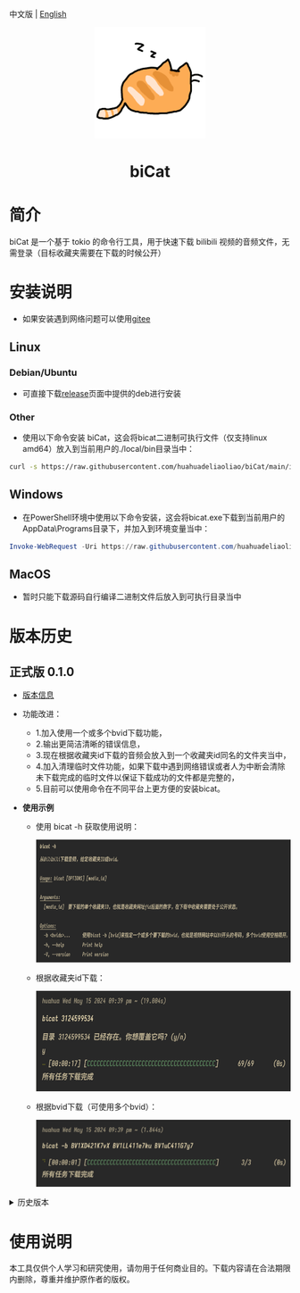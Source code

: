 中文版 | [English](README_en.md)

<p align="center">
    <img src="img/orange-cat-sleep.gif" width="200" height="200">
</p>
<h1 align="center">biCat</h1>

# 简介
biCat 是一个基于 tokio 的命令行工具，用于快速下载 bilibili 视频的音频文件，无需登录（目标收藏夹需要在下载的时候公开）

# 安装说明
  - 如果安装遇到网络问题可以使用[gitee](https://gitee.com/huahuadeliaoliao/biCat)

## Linux

### Debian/Ubuntu
  - 可直接下载[release](https://github.com/huahuadeliaoliao/biCat/releases)页面中提供的deb进行安装

### Other
  - 使用以下命令安装 biCat，这会将bicat二进制可执行文件（仅支持linux amd64）放入到当前用户的./local/bin目录当中：
```bash
curl -s https://raw.githubusercontent.com/huahuadeliaoliao/biCat/main/installation_script/install_bicat.sh | bash
```

## Windows
  - 在PowerShell环境中使用以下命令安装，这会将bicat.exe下载到当前用户的AppData\Programs目录下，并加入到环境变量当中：
```powershell
Invoke-WebRequest -Uri https://raw.githubusercontent.com/huahuadeliaoliao/biCat/main/installation_script/install_bicat.ps1 -OutFile install_bicat.ps1; Set-ExecutionPolicy -ExecutionPolicy Bypass -Scope Process -Force; .\install_bicat.ps1
```

## MacOS
  - 暂时只能下载源码自行编译二进制文件后放入到可执行目录当中

# 版本历史
## 正式版 0.1.0
- [版本信息](https://github.com/huahuadeliaoliao/biCat/releases/tag/v0.1.0)
- 功能改进：
  - 1.加入使用一个或多个bvid下载功能，
  - 2.输出更简洁清晰的错误信息，
  - 3.现在根据收藏夹id下载的音频会放入到一个收藏夹id同名的文件夹当中，
  - 4.加入清理临时文件功能，如果下载中遇到网络错误或者人为中断会清除未下载完成的临时文件以保证下载成功的文件都是完整的，
  - 5.目前可以使用命令在不同平台上更方便的安装bicat。

- **使用示例**
  - 使用 bicat -h 获取使用说明：

    <img src="img/v0.1.0bicat-h.png" width="600" height="220" alt="v0.1.0bicat-h">
  - 根据收藏夹id下载：

    <img src="img/v0.1.0bicat_media_id.png" width="550" height="180" alt="v0.1.0bicat_media_id">
  - 根据bvid下载（可使用多个bvid）：
  
    <img src="img/v0.1.0bicat_bvid.png" width="500" height="120" alt="v0.1.0bicat_bvid">

<details>
<summary>历史版本</summary>

## Beta 0.1.0
- [版本信息](https://github.com/huahuadeliaoliao/biCat/releases/tag/v0.1.0-beta)
- 初步功能：
  - 实现了从收藏夹下载音频的基本功能，
  - 提供基础的进度显示和错误信息，
  - 仅打包了 deb 和 exe 文件格式。
- 主要功能:
  - **下载收藏夹视频的音频文件**：根据 Bilibili 收藏夹的 media_id（即网址中 fid 后的数字）下载所有视频的音频文件到当前目录，文件名格式为“视频标题-视频作者名.mp3”。
  - **进度显示**：显示下载进度条，包括已完成的任务数和预估剩余时间。
  - **示例**：

    <img src="img/beta_example.png" width="500" height="100" alt="beta_example">

</details>

# 使用说明
本工具仅供个人学习和研究使用，请勿用于任何商业目的。下载内容请在合法期限内删除，尊重并维护原作者的版权。
